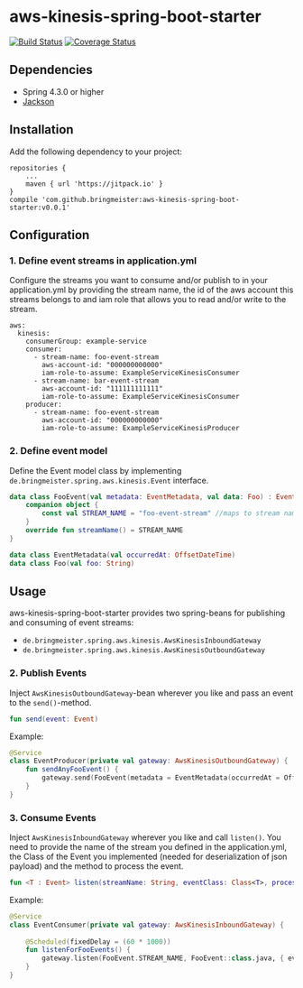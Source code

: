 # aws-kinesis-spring-boot-starter
[![Build Status](https://img.shields.io/travis/bringmeister/aws-kinesis-spring-boot-starter/master.svg)](https://travis-ci.org/bringmeister/aws-kinesis-spring-boot-starter)
[![Coverage Status](https://img.shields.io/coveralls/bringmeister/aws-kinesis-spring-boot-starter/master.svg)](https://coveralls.io/r/bringmeister/aws-kinesis-spring-boot-starter)

## Dependencies
- Spring 4.3.0 or higher
- [Jackson](https://github.com/FasterXML/jackson)

## Installation
Add the following dependency to your project:
```
repositories {
    ...
    maven { url 'https://jitpack.io' }
}
compile 'com.github.bringmeister:aws-kinesis-spring-boot-starter:v0.0.1'
```

## Configuration
### 1. Define event streams in application.yml

Configure the streams you want to consume and/or publish to in your application.yml
by providing the stream name, the id of the aws account this streams belongs to and 
iam role that allows you to read and/or write to the stream.
```
aws:
  kinesis:
    consumerGroup: example-service
    consumer:
      - stream-name: foo-event-stream
        aws-account-id: "000000000000"
        iam-role-to-assume: ExampleServiceKinesisConsumer
      - stream-name: bar-event-stream
        aws-account-id: "111111111111"
        iam-role-to-assume: ExampleServiceKinesisConsumer
    producer:
      - stream-name: foo-event-stream
        aws-account-id: "000000000000"
        iam-role-to-assume: ExampleServiceKinesisProducer
```

### 2. Define event model
Define the Event model class by implementing `de.bringmeister.spring.aws.kinesis.Event` interface.

```kotlin
data class FooEvent(val metadata: EventMetadata, val data: Foo) : Event {
    companion object {
        const val STREAM_NAME = "foo-event-stream" //maps to stream name in application.yml
    }
    override fun streamName() = STREAM_NAME
}

data class EventMetadata(val occurredAt: OffsetDateTime)
data class Foo(val foo: String)
```

## Usage
aws-kinesis-spring-boot-starter provides two spring-beans for publishing and consuming of event streams:
- `de.bringmeister.spring.aws.kinesis.AwsKinesisInboundGateway`
- `de.bringmeister.spring.aws.kinesis.AwsKinesisOutboundGateway`

### 2. Publish Events
Inject `AwsKinesisOutboundGateway`-bean wherever you like and pass an event to the `send()`-method.
```kotlin
fun send(event: Event)
```

Example:
```kotlin
@Service
class EventProducer(private val gateway: AwsKinesisOutboundGateway) {
    fun sendAnyFooEvent() {        
        gateway.send(FooEvent(metadata = EventMetadata(occurredAt = OffsetDateTime.now()), data = Foo("any foo value")))
    }
}
```

### 3. Consume Events
Inject `AwsKinesisInboundGateway` wherever you like and call `listen()`. You need to provide the name of the stream you defined in the application.yml, 
the Class of the Event you implemented (needed for deserialization of json payload) and the method to process the event.
```kotlin
fun <T : Event> listen(streamName: String, eventClass: Class<T>, process: (T) -> Unit)
```

Example:
```kotlin
@Service
class EventConsumer(private val gateway: AwsKinesisInboundGateway) {
    
    @Scheduled(fixedDelay = (60 * 1000))
    fun listenForFooEvents() {
        gateway.listen(FooEvent.STREAM_NAME, FooEvent::class.java, { event -> println("Processing Event $event") })
    }
}
```